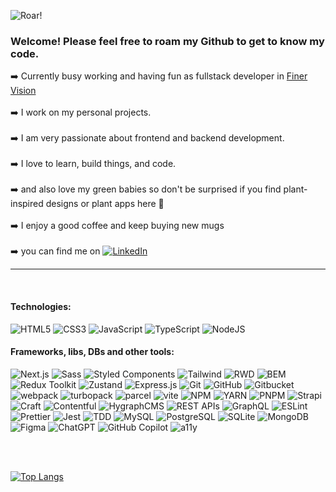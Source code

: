 ![Roar!](https://user-images.githubusercontent.com/46648993/201482022-056c5394-8519-4802-a1c9-928128045b30.jpeg)

### Welcome! Please feel free to roam my Github to get to know my code.

:arrow_right: Currently busy working and having fun as fullstack developer in [Finer Vision](https://finervision.com)<br><br>
:arrow_right: I work on my personal projects. <br><br>
:arrow_right: I am very passionate about frontend and backend development. <br><br>
:arrow_right: I love to learn, build things, and code. <br><br>
:arrow_right: and also love my green babies so don't be surprised if you find plant-inspired designs or plant apps here :green_heart: <br><br>
:arrow_right: I enjoy a good coffee and keep buying new mugs <br><br>
:arrow_right: you can find me on [![LinkedIn](https://img.shields.io/badge/linkedin-%230077B5.svg?style=for-the-badge&logo=linkedin&logoColor=white)](https://www.linkedin.com/in/agnieszka-urbanowicz-051147151/)

---

<br>

#### Technologies: <br>
![HTML5](https://img.shields.io/badge/html5-%23E34F26.svg?style=for-the-badge&logo=html5&logoColor=white)
![CSS3](https://img.shields.io/badge/css3-%231572B6.svg?style=for-the-badge&logo=css3&logoColor=white)
![JavaScript](https://img.shields.io/badge/javascript-%23323330.svg?style=for-the-badge&logo=javascript&logoColor=%23F7DF1E)
![TypeScript](https://img.shields.io/badge/typescript-%23007ACC.svg?style=for-the-badge&logo=typescript&logoColor=white)
![NodeJS](https://img.shields.io/badge/node.js-6DA55F?style=for-the-badge&logo=node.js&logoColor=white) <br>
#### Frameworks, libs, DBs and other tools: <be>

![Next.js](https://img.shields.io/badge/Next.js-004d00?style=for-the-badge&labelColor=white)
![Sass](https://img.shields.io/badge/Sass-005c00?style=for-the-badge&labelColor=white)
![Styled Components](https://img.shields.io/badge/Styled_Components-006b00?style=for-the-badge&labelColor=white)
![Tailwind](https://img.shields.io/badge/Tailwind-007a00?style=for-the-badge&labelColor=white)
![RWD](https://img.shields.io/badge/RWD-008a00?style=for-the-badge&labelColor=white)
![BEM](https://img.shields.io/badge/BEM-009900?style=for-the-badge&labelColor=white)
![Redux Toolkit](https://img.shields.io/badge/Redux_Toolkit-00aa00?style=for-the-badge&labelColor=white)
![Zustand](https://img.shields.io/badge/Zustand-00bb00?style=for-the-badge&labelColor=white)
![Express.js](https://img.shields.io/badge/Express.js-00cc00?style=for-the-badge&labelColor=white)
![Git](https://img.shields.io/badge/Git-00bb00?style=for-the-badge&labelColor=white)
![GitHub](https://img.shields.io/badge/GitHub-00aa00?style=for-the-badge&labelColor=white)
![Gitbucket](https://img.shields.io/badge/Gitbucket-009900?style=for-the-badge&labelColor=white)
![webpack](https://img.shields.io/badge/webpack-008a00?style=for-the-badge&labelColor=white)
![turbopack](https://img.shields.io/badge/turbopack-007a00?style=for-the-badge&labelColor=white)
![parcel](https://img.shields.io/badge/parcel-006b00?style=for-the-badge&labelColor=white)
![vite](https://img.shields.io/badge/vite-005c00?style=for-the-badge&labelColor=white)
![NPM](https://img.shields.io/badge/NPM-004d00?style=for-the-badge&labelColor=white)
![YARN](https://img.shields.io/badge/YARN-005c00?style=for-the-badge&labelColor=white)
![PNPM](https://img.shields.io/badge/PNPM-006b00?style=for-the-badge&labelColor=white)
![Strapi](https://img.shields.io/badge/Strapi-007a00?style=for-the-badge&labelColor=white)
![Craft](https://img.shields.io/badge/Craft-008a00?style=for-the-badge&labelColor=white)
![Contentful](https://img.shields.io/badge/Contentful-009900?style=for-the-badge&labelColor=white)
![HygraphCMS](https://img.shields.io/badge/HygraphCMS-00bb00?style=for-the-badge&labelColor=white)
![REST APIs](https://img.shields.io/badge/REST_APIs-00cc00?style=for-the-badge&labelColor=white)
![GraphQL](https://img.shields.io/badge/GraphQL-00bb00?style=for-the-badge&labelColor=white)
![ESLint](https://img.shields.io/badge/ESLint-009900?style=for-the-badge&labelColor=white)
![Prettier](https://img.shields.io/badge/Prettier-008a00?style=for-the-badge&labelColor=white)
![Jest](https://img.shields.io/badge/Jest-007a00?style=for-the-badge&labelColor=white)
![TDD](https://img.shields.io/badge/TDD-006b00?style=for-the-badge&labelColor=white)
![MySQL](https://img.shields.io/badge/MySQL-005c00?style=for-the-badge&labelColor=white)
![PostgreSQL](https://img.shields.io/badge/PostgreSQL-004d00?style=for-the-badge&labelColor=white)
![SQLite](https://img.shields.io/badge/SQLite-005c00?style=for-the-badge&labelColor=white)
![MongoDB](https://img.shields.io/badge/MongoDB-007a00?style=for-the-badge&labelColor=white)
![Figma](https://img.shields.io/badge/Figma-008a00?style=for-the-badge&labelColor=white)
![ChatGPT](https://img.shields.io/badge/ChatGPT-009900?style=for-the-badge&labelColor=white)
![GitHub Copilot](https://img.shields.io/badge/GitHub_Copilot-00bb00?style=for-the-badge&labelColor=white)
![a11y](https://img.shields.io/badge/a11y-00cc00?style=for-the-badge&labelColor=white)





<br><br>

[![Top Langs](https://github-readme-stats.vercel.app/api/top-langs/?username=axseinga&layout=compact)](https://github.com/axseinga/github-readme-stats) 
